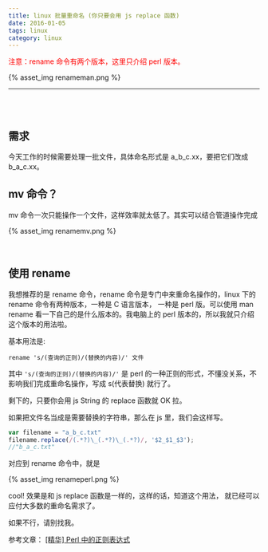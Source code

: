 ```yaml
---
title: linux 批量重命名 (你只要会用 js replace 函数)
date: 2016-01-05
tags: linux
category: linux
---
```



<p style="color: red">注意：rename 命令有两个版本，这里只介绍 perl 版本。</p>
{% asset_img renameman.png %}

----

<br>
<br>

## 需求

今天工作的时候需要处理一批文件，具体命名形式是 a_b_c.xx，要把它们改成 b_a_c.xx。

## mv 命令？

mv 命令一次只能操作一个文件，这样效率就太低了。其实可以结合管道操作完成

{% asset_img renamemv.png %}



<br>

## 使用 rename 

我想推荐的是 rename 命令，rename 命令是专门中来重命名操作的，linux 下的 rename 命令有两种版本，一种是 C 语言版本， 一种是 perl 版。可以使用 man rename 看一下自己的是什么版本的。我电脑上的 perl 版本的，所以我就只介绍这个版本的用法啦。

基本用法是:
```
rename 's/(查询的正则)/(替换的内容)/' 文件

```

其中 `'s/(查询的正则)/(替换的内容)/'` 是 perl 的一种正则的形式，不懂没关系，不影响我们完成重命名操作，写成 s(代表替换) 就行了。

剩下的，只要你会用 js String 的 replace 函数就 OK 拉。

如果把文件名当成是需要替换的字符串，那么在 js 里，我们会这样写。

```javascript
var filename = "a_b_c.txt"
filename.replace(/(.*?)\_(.*?)\_(.*?)/, '$2_$1_$3');
//"b_a_c.txt"
```

对应到 rename 命令中，就是

{% asset_img renameperl.png %}

cool! 效果是和 js replace 函数是一样的，这样的话，知道这个用法， 就已经可以应付大多数的重命名需求了。

如果不行，请别找我。

参考文章：
[[精华] Perl 中的正则表达式](http://bbs.chinaunix.net/forum.php?mod=viewthread&tid=159388)
